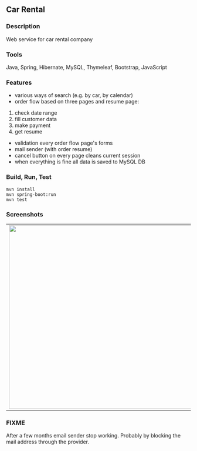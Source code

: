 ## Car Rental

### Description
Web service for car rental company

### Tools
Java, Spring, Hibernate, MySQL, Thymeleaf, Bootstrap, JavaScript

### Features
- various ways of search (e.g. by car, by calendar)
- order flow based on three pages and resume page:
1. check date range
2. fill customer data 
3. make payment 
4. get resume
- validation every order flow page's forms
- mail sender (with order resume)
- cancel button on every page cleans current session
- when everything is fine all data is saved to MySQL DB

### Build, Run, Test
```
mvn install
mvn spring-boot:run
mvn test
```

### Screenshots

<table>
    <tr>
        <td>
            <img src="http://i.imgur.com/8tyBBlU.png" width="500">
        </td>
        <td>
            <img src="http://i.imgur.com/eCGDN4m.png" width="500">
        </td>
    </tr>
</table>

### FIXME
After a few months email sender stop working. Probably by blocking the mail address through the provider.